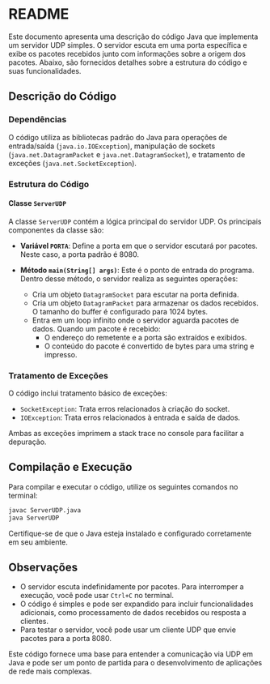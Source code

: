# README

Este documento apresenta uma descrição do código Java que implementa um servidor UDP simples. O servidor escuta em uma porta específica e exibe os pacotes recebidos junto com informações sobre a origem dos pacotes. Abaixo, são fornecidos detalhes sobre a estrutura do código e suas funcionalidades.

## Descrição do Código

### Dependências
O código utiliza as bibliotecas padrão do Java para operações de entrada/saída (`java.io.IOException`), manipulação de sockets (`java.net.DatagramPacket` e `java.net.DatagramSocket`), e tratamento de exceções (`java.net.SocketException`).

### Estrutura do Código

#### Classe `ServerUDP`
A classe `ServerUDP` contém a lógica principal do servidor UDP. Os principais componentes da classe são:

- **Variável `PORTA`**: Define a porta em que o servidor escutará por pacotes. Neste caso, a porta padrão é 8080.

- **Método `main(String[] args)`**: Este é o ponto de entrada do programa. Dentro desse método, o servidor realiza as seguintes operações:
  - Cria um objeto `DatagramSocket` para escutar na porta definida.
  - Cria um objeto `DatagramPacket` para armazenar os dados recebidos. O tamanho do buffer é configurado para 1024 bytes.
  - Entra em um loop infinito onde o servidor aguarda pacotes de dados. Quando um pacote é recebido:
    - O endereço do remetente e a porta são extraídos e exibidos.
    - O conteúdo do pacote é convertido de bytes para uma string e impresso.

### Tratamento de Exceções
O código inclui tratamento básico de exceções:
- `SocketException`: Trata erros relacionados à criação do socket.
- `IOException`: Trata erros relacionados à entrada e saída de dados.

Ambas as exceções imprimem a stack trace no console para facilitar a depuração.

## Compilação e Execução
Para compilar e executar o código, utilize os seguintes comandos no terminal:

```bash
javac ServerUDP.java
java ServerUDP
```

Certifique-se de que o Java esteja instalado e configurado corretamente em seu ambiente.

## Observações
- O servidor escuta indefinidamente por pacotes. Para interromper a execução, você pode usar `Ctrl+C` no terminal.
- O código é simples e pode ser expandido para incluir funcionalidades adicionais, como processamento de dados recebidos ou resposta a clientes.
- Para testar o servidor, você pode usar um cliente UDP que envie pacotes para a porta 8080. 

Este código fornece uma base para entender a comunicação via UDP em Java e pode ser um ponto de partida para o desenvolvimento de aplicações de rede mais complexas.
